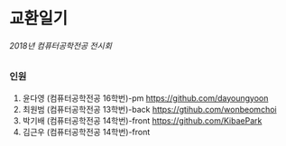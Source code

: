 교환일기
=======
###### 2018년 컴퓨터공학전공 전시회
 ### 인원
  1. 윤다영 (컴퓨터공학전공 16학번)-pm  <https://github.com/dayoungyoon>
  2. 최원범 (컴퓨터공학전공 13학번)-back  <https://gtihub.com/wonbeomchoi>
  3. 박기배 (컴퓨터공학전공 14학번)-front  <https://github.com/KibaePark>
  4. 김근우 (컴퓨터공학전공 14학번)-front
